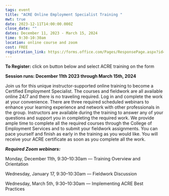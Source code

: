 ```yaml
---
tags: event
title: "ACRE Online Employment Specialist Training "
mwt: true
date: 2023-12-11T14:00:00.000Z
close_date: ""
dates: December 11, 2023 - March 15, 2024
time: 9:30-10:30am
location: online course and zoom
cost: FREE
registration_link: https://forms.office.com/Pages/ResponsePage.aspx?id=q6g_QX0gYkubzeoajy-GTngqf1s2KVZBr7xhiHDTMRdUOTZGTzJPWDNaUktJME9NQkZISE04NVpYQi4u
---
```

**To Register:** click on button below and select ACRE training on the form

**Session runs: December 11th 2023 through March 15th, 2024**     

Join us for this unique instructor-supported online training to become a Certified Employment Specialist. The courses and fieldwork are all available online 24/7 and there is no traveling required. Log in and complete the work at your convenience. There are three required scheduled webinars to enhance your learning experience and network with other professionals in the group. Instructors are available during the training to answer any of your questions and support you in completing the required work. We provide ample time to complete all the required courses through the College of Employment Services and to submit your fieldwork assignments. You can pace yourself and finish as early in the training as you would like. You will receive your ACRE certificate as soon as you complete all the work.

***Required Zoom webinars:***

Monday, December 11th, 9:30–10:30am — Training Overview and Orientation

Wednesday, January 17, 9:30–10:30am — Fieldwork Discussion

Wednesday, March 5th, 9:30–10:30am — Implementing ACRE Best Practices
